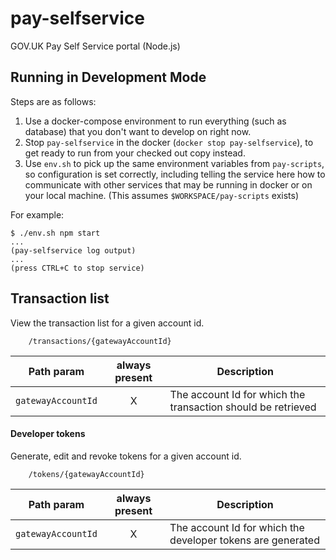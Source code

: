 # pay-selfservice
GOV.UK Pay Self Service portal (Node.js)

## Running in Development Mode

Steps are as follows:

1. Use a docker-compose environment to run everything (such as database) that you don't want to develop on right now.
2. Stop `pay-selfservice` in the docker (`docker stop pay-selfservice`), to get ready to run from your checked out copy instead.
3. Use `env.sh` to pick up the same environment variables from `pay-scripts`, so configuration is set correctly, including telling the service here how to communicate with other services that may be running in docker or on your local machine. (This assumes `$WORKSPACE/pay-scripts` exists)

For example:

```
$ ./env.sh npm start
...
(pay-selfservice log output)
...
(press CTRL+C to stop service)
```


## Transaction list

View the transaction list for a given account id.

```
    /transactions/{gatewayAccountId}
```

| Path param               | always present | Description                               |
| ------------------------ |:--------:| -----------------------------------------       |
| `gatewayAccountId`       | X | The account Id for which the transaction should be retrieved  |


#### Developer tokens

Generate, edit and revoke tokens for a given account id.

```
    /tokens/{gatewayAccountId}
```

| Path param               | always present | Description                               |
| ------------------------ |:--------:| -----------------------------------------       |
| `gatewayAccountId`       | X | The account Id for which the developer tokens are generated  |
